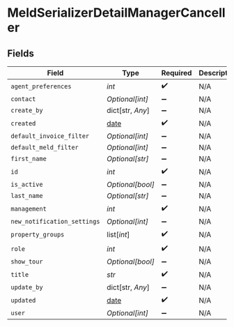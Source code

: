 # MeldSerializerDetailManagerCanceller


## Fields

| Field                                                                | Type                                                                 | Required                                                             | Description                                                          |
| -------------------------------------------------------------------- | -------------------------------------------------------------------- | -------------------------------------------------------------------- | -------------------------------------------------------------------- |
| `agent_preferences`                                                  | *int*                                                                | :heavy_check_mark:                                                   | N/A                                                                  |
| `contact`                                                            | *Optional[int]*                                                      | :heavy_minus_sign:                                                   | N/A                                                                  |
| `create_by`                                                          | dict[str, *Any*]                                                     | :heavy_minus_sign:                                                   | N/A                                                                  |
| `created`                                                            | [date](https://docs.python.org/3/library/datetime.html#date-objects) | :heavy_check_mark:                                                   | N/A                                                                  |
| `default_invoice_filter`                                             | *Optional[int]*                                                      | :heavy_minus_sign:                                                   | N/A                                                                  |
| `default_meld_filter`                                                | *Optional[int]*                                                      | :heavy_minus_sign:                                                   | N/A                                                                  |
| `first_name`                                                         | *Optional[str]*                                                      | :heavy_minus_sign:                                                   | N/A                                                                  |
| `id`                                                                 | *int*                                                                | :heavy_check_mark:                                                   | N/A                                                                  |
| `is_active`                                                          | *Optional[bool]*                                                     | :heavy_minus_sign:                                                   | N/A                                                                  |
| `last_name`                                                          | *Optional[str]*                                                      | :heavy_minus_sign:                                                   | N/A                                                                  |
| `management`                                                         | *int*                                                                | :heavy_check_mark:                                                   | N/A                                                                  |
| `new_notification_settings`                                          | *Optional[int]*                                                      | :heavy_minus_sign:                                                   | N/A                                                                  |
| `property_groups`                                                    | list[*int*]                                                          | :heavy_check_mark:                                                   | N/A                                                                  |
| `role`                                                               | *int*                                                                | :heavy_check_mark:                                                   | N/A                                                                  |
| `show_tour`                                                          | *Optional[bool]*                                                     | :heavy_minus_sign:                                                   | N/A                                                                  |
| `title`                                                              | *str*                                                                | :heavy_check_mark:                                                   | N/A                                                                  |
| `update_by`                                                          | dict[str, *Any*]                                                     | :heavy_minus_sign:                                                   | N/A                                                                  |
| `updated`                                                            | [date](https://docs.python.org/3/library/datetime.html#date-objects) | :heavy_check_mark:                                                   | N/A                                                                  |
| `user`                                                               | *Optional[int]*                                                      | :heavy_minus_sign:                                                   | N/A                                                                  |